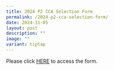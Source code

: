 ```yaml
---
title: 2024 P2 CCA Selection Form
permalink: /2024-p2-cca-selection-form/
date: 2024-11-05
layout: post
description: ""
image: ""
variant: tiptap
---
```

<p>Please click <a href="https://form.gov.sg/6727364c82175033e7bcb156" rel="noopener nofollow" target="_blank">HERE</a> to
access the form.</p>
